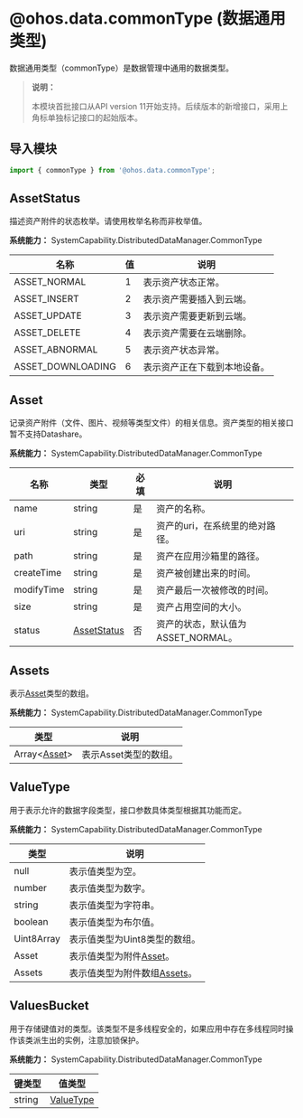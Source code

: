# @ohos.data.commonType (数据通用类型)

数据通用类型（commonType）是数据管理中通用的数据类型。

> **说明：**
>
> 本模块首批接口从API version 11开始支持。后续版本的新增接口，采用上角标单独标记接口的起始版本。

## 导入模块

```ts
import { commonType } from '@ohos.data.commonType';
```

## AssetStatus

描述资产附件的状态枚举。请使用枚举名称而非枚举值。

**系统能力：** SystemCapability.DistributedDataManager.CommonType

| 名称              | 值  | 说明                         |
| ----------------- | --- | ---------------------------- |
| ASSET_NORMAL      | 1   | 表示资产状态正常。           |
| ASSET_INSERT      | 2   | 表示资产需要插入到云端。     |
| ASSET_UPDATE      | 3   | 表示资产需要更新到云端。     |
| ASSET_DELETE      | 4   | 表示资产需要在云端删除。     |
| ASSET_ABNORMAL    | 5   | 表示资产状态异常。           |
| ASSET_DOWNLOADING | 6   | 表示资产正在下载到本地设备。 |

## Asset

记录资产附件（文件、图片、视频等类型文件）的相关信息。资产类型的相关接口暂不支持Datashare。

**系统能力：** SystemCapability.DistributedDataManager.CommonType

| 名称       | 类型                        | 必填 | 说明                               |
| ---------- | --------------------------- | ---- | ---------------------------------- |
| name       | string                      | 是   | 资产的名称。                       |
| uri        | string                      | 是   | 资产的uri，在系统里的绝对路径。    |
| path       | string                      | 是   | 资产在应用沙箱里的路径。           |
| createTime | string                      | 是   | 资产被创建出来的时间。             |
| modifyTime | string                      | 是   | 资产最后一次被修改的时间。         |
| size       | string                      | 是   | 资产占用空间的大小。               |
| status     | [AssetStatus](#assetstatus) | 否   | 资产的状态，默认值为ASSET_NORMAL。 |

## Assets

表示[Asset](#asset)类型的数组。

**系统能力：** SystemCapability.DistributedDataManager.CommonType

| 类型                         | 说明                  |
| ---------------------------- | --------------------- |
| Array&lt;[Asset](#asset)&gt; | 表示Asset类型的数组。 |

## ValueType

用于表示允许的数据字段类型，接口参数具体类型根据其功能而定。

**系统能力：** SystemCapability.DistributedDataManager.CommonType

| 类型       | 说明                                    |
| ---------- | --------------------------------------- |
| null       | 表示值类型为空。                        |
| number     | 表示值类型为数字。                      |
| string     | 表示值类型为字符串。                    |
| boolean    | 表示值类型为布尔值。                    |
| Uint8Array | 表示值类型为Uint8类型的数组。           |
| Asset      | 表示值类型为附件[Asset](#asset)。       |
| Assets     | 表示值类型为附件数组[Assets](#assets)。 |

## ValuesBucket

用于存储键值对的类型。该类型不是多线程安全的，如果应用中存在多线程同时操作该类派生出的实例，注意加锁保护。

**系统能力：** SystemCapability.DistributedDataManager.CommonType

| 键类型 | 值类型                  |
| ------ | ----------------------- |
| string | [ValueType](#valuetype) |
